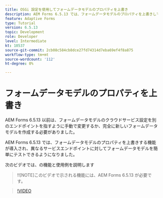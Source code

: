 ```yaml
---
title: OSGi 設定を使用してフォームデータモデルのプロパティを上書き
description: AEM Forms 6.5.13 では、フォームデータモデルのプロパティを上書きして、1 つのフォームデータモデルを異なるエンドポイントに対して簡単にテストできるようにする機能が導入されました。
feature: Adaptive Forms
type: Tutorial
version: 6.5.13
topic: Development
role: Developer
level: Intermediate
kt: 10537
source-git-commit: 2cb08c584cb8dce27fd74314d7eba69ef4f8a875
workflow-type: tm+mt
source-wordcount: '112'
ht-degree: 0%

---
```


# フォームデータモデルのプロパティを上書き

AEM Forms 6.5.13 以前は、フォームデータモデルのクラウドサービス設定を別のエンドポイントを指すように手動で変更するか、完全に新しいフォームデータモデルを作成する必要がありました。

AEM Forms 6.5.13 では、フォームデータモデルのプロパティを上書きする機能が導入され、異なるサービスエンドポイントに対してフォームデータモデルを簡単にテストできるようになりました。

次のビデオでは、の機能と使用例を説明します

>!![NOTE]このビデオで示される機能には、AEM Forms 6.5.13 が必要です。

>[!VIDEO](https://video.tv.adobe.com/v/343762?quality=9&learn=on)
